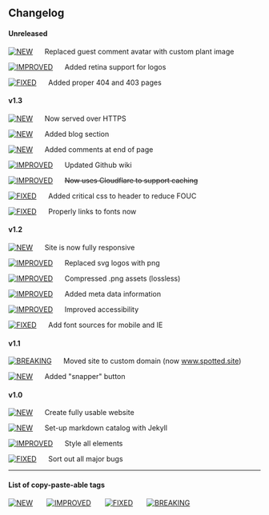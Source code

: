 
## Changelog

#### Unreleased

[![NEW](https://img.shields.io/badge/-%20%20%20%20NEW%20%20%20%20-00CC22.svg?colorA=00CC22&logoWidth=0)]()&nbsp;&nbsp;&nbsp;&nbsp;&nbsp;&nbsp;Replaced guest comment avatar with custom plant image

[![IMPROVED](https://img.shields.io/badge/-IMPROVED-5500FF.svg?colorA=5500FF&logoWidth=0)]()&nbsp;&nbsp;&nbsp;&nbsp;&nbsp;&nbsp;Added retina support for logos

[![FIXED](https://img.shields.io/badge/-%20%20%20FIXED%20%20%20-0033FF.svg?colorA=0033FF&logoWidth=0)]()&nbsp;&nbsp;&nbsp;&nbsp;&nbsp;&nbsp;Added proper 404 and 403 pages

#### v1.3

[![NEW](https://img.shields.io/badge/-%20%20%20%20NEW%20%20%20%20-00CC22.svg?colorA=00CC22&logoWidth=0)]()&nbsp;&nbsp;&nbsp;&nbsp;&nbsp;&nbsp;Now served over HTTPS

[![NEW](https://img.shields.io/badge/-%20%20%20%20NEW%20%20%20%20-00CC22.svg?colorA=00CC22&logoWidth=0)]()&nbsp;&nbsp;&nbsp;&nbsp;&nbsp;&nbsp;Added blog section

[![NEW](https://img.shields.io/badge/-%20%20%20%20NEW%20%20%20%20-00CC22.svg?colorA=00CC22&logoWidth=0)]()&nbsp;&nbsp;&nbsp;&nbsp;&nbsp;&nbsp;Added comments at end of page

[![IMPROVED](https://img.shields.io/badge/-IMPROVED-5500FF.svg?colorA=5500FF&logoWidth=0)]()&nbsp;&nbsp;&nbsp;&nbsp;&nbsp;&nbsp;Updated Github wiki

[![IMPROVED](https://img.shields.io/badge/-IMPROVED-5500FF.svg?colorA=5500FF&logoWidth=0)]()&nbsp;&nbsp;&nbsp;&nbsp;&nbsp;&nbsp;~~Now uses Cloudflare to support caching~~

[![FIXED](https://img.shields.io/badge/-%20%20%20FIXED%20%20%20-0033FF.svg?colorA=0033FF&logoWidth=0)]()&nbsp;&nbsp;&nbsp;&nbsp;&nbsp;&nbsp;Added critical css to header to reduce FOUC

[![FIXED](https://img.shields.io/badge/-%20%20%20FIXED%20%20%20-0033FF.svg?colorA=0033FF&logoWidth=0)]()&nbsp;&nbsp;&nbsp;&nbsp;&nbsp;&nbsp;Properly links to fonts now

#### v1.2

[![NEW](https://img.shields.io/badge/-%20%20%20%20NEW%20%20%20%20-00CC22.svg?colorA=00CC22&logoWidth=0)]()&nbsp;&nbsp;&nbsp;&nbsp;&nbsp;&nbsp;Site is now fully responsive

[![IMPROVED](https://img.shields.io/badge/-IMPROVED-5500FF.svg?colorA=5500FF&logoWidth=0)]()&nbsp;&nbsp;&nbsp;&nbsp;&nbsp;&nbsp;Replaced svg logos with png

[![IMPROVED](https://img.shields.io/badge/-IMPROVED-5500FF.svg?colorA=5500FF&logoWidth=0)]()&nbsp;&nbsp;&nbsp;&nbsp;&nbsp;&nbsp;Compressed .png assets (lossless)

[![IMPROVED](https://img.shields.io/badge/-IMPROVED-5500FF.svg?colorA=5500FF&logoWidth=0)]()&nbsp;&nbsp;&nbsp;&nbsp;&nbsp;&nbsp;Added meta data information

[![IMPROVED](https://img.shields.io/badge/-IMPROVED-5500FF.svg?colorA=5500FF&logoWidth=0)]()&nbsp;&nbsp;&nbsp;&nbsp;&nbsp;&nbsp;Improved accessibility

[![FIXED](https://img.shields.io/badge/-%20%20%20FIXED%20%20%20-0033FF.svg?colorA=0033FF&logoWidth=0)]()&nbsp;&nbsp;&nbsp;&nbsp;&nbsp;&nbsp;Add font sources for mobile and IE

#### v1.1

[![BREAKING](https://img.shields.io/badge/-BREAKING-FF2222.svg?colorA=FF2222&logoWidth=0)]()&nbsp;&nbsp;&nbsp;&nbsp;&nbsp;&nbsp;Moved site to custom domain (now www.spotted.site)

[![NEW](https://img.shields.io/badge/-%20%20%20%20NEW%20%20%20%20-00CC22.svg?colorA=00CC22&logoWidth=0)]()&nbsp;&nbsp;&nbsp;&nbsp;&nbsp;&nbsp;Added "snapper" button

#### v1.0

[![NEW](https://img.shields.io/badge/-%20%20%20%20NEW%20%20%20%20-00CC22.svg?colorA=00CC22&logoWidth=0)]()&nbsp;&nbsp;&nbsp;&nbsp;&nbsp;&nbsp;Create fully usable website

[![NEW](https://img.shields.io/badge/-%20%20%20%20NEW%20%20%20%20-00CC22.svg?colorA=00CC22&logoWidth=0)]()&nbsp;&nbsp;&nbsp;&nbsp;&nbsp;&nbsp;Set-up markdown catalog with Jekyll

[![IMPROVED](https://img.shields.io/badge/-IMPROVED-5500FF.svg?colorA=5500FF&logoWidth=0)]()&nbsp;&nbsp;&nbsp;&nbsp;&nbsp;&nbsp;Style all elements

[![FIXED](https://img.shields.io/badge/-%20%20%20FIXED%20%20%20-0033FF.svg?colorA=0033FF&logoWidth=0)]()&nbsp;&nbsp;&nbsp;&nbsp;&nbsp;&nbsp;Sort out all major bugs


***


#### List of copy-paste-able tags

[![NEW](https://img.shields.io/badge/-%20%20%20%20NEW%20%20%20%20-00CC22.svg?colorA=00CC22&logoWidth=0)]()&nbsp;&nbsp;&nbsp;&nbsp;&nbsp;&nbsp;
[![IMPROVED](https://img.shields.io/badge/-IMPROVED-5500FF.svg?colorA=5500FF&logoWidth=0)]()&nbsp;&nbsp;&nbsp;&nbsp;&nbsp;&nbsp;
[![FIXED](https://img.shields.io/badge/-%20%20%20FIXED%20%20%20-0033FF.svg?colorA=0033FF&logoWidth=0)]()&nbsp;&nbsp;&nbsp;&nbsp;&nbsp;&nbsp;
[![BREAKING](https://img.shields.io/badge/-BREAKING-FF2222.svg?colorA=FF2222&logoWidth=0)]()&nbsp;&nbsp;&nbsp;&nbsp;&nbsp;&nbsp;
